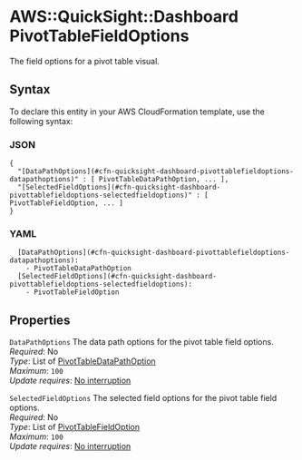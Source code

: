 # AWS::QuickSight::Dashboard PivotTableFieldOptions<a name="aws-properties-quicksight-dashboard-pivottablefieldoptions"></a>

The field options for a pivot table visual\.

## Syntax<a name="aws-properties-quicksight-dashboard-pivottablefieldoptions-syntax"></a>

To declare this entity in your AWS CloudFormation template, use the following syntax:

### JSON<a name="aws-properties-quicksight-dashboard-pivottablefieldoptions-syntax.json"></a>

```
{
  "[DataPathOptions](#cfn-quicksight-dashboard-pivottablefieldoptions-datapathoptions)" : [ PivotTableDataPathOption, ... ],
  "[SelectedFieldOptions](#cfn-quicksight-dashboard-pivottablefieldoptions-selectedfieldoptions)" : [ PivotTableFieldOption, ... ]
}
```

### YAML<a name="aws-properties-quicksight-dashboard-pivottablefieldoptions-syntax.yaml"></a>

```
  [DataPathOptions](#cfn-quicksight-dashboard-pivottablefieldoptions-datapathoptions):
    - PivotTableDataPathOption
  [SelectedFieldOptions](#cfn-quicksight-dashboard-pivottablefieldoptions-selectedfieldoptions):
    - PivotTableFieldOption
```

## Properties<a name="aws-properties-quicksight-dashboard-pivottablefieldoptions-properties"></a>

`DataPathOptions` <a name="cfn-quicksight-dashboard-pivottablefieldoptions-datapathoptions"></a>
The data path options for the pivot table field options\.  
_Required_: No  
_Type_: List of [PivotTableDataPathOption](aws-properties-quicksight-dashboard-pivottabledatapathoption.md)  
_Maximum_: `100`  
_Update requires_: [No interruption](https://docs.aws.amazon.com/AWSCloudFormation/latest/UserGuide/using-cfn-updating-stacks-update-behaviors.html#update-no-interrupt)

`SelectedFieldOptions` <a name="cfn-quicksight-dashboard-pivottablefieldoptions-selectedfieldoptions"></a>
The selected field options for the pivot table field options\.  
_Required_: No  
_Type_: List of [PivotTableFieldOption](aws-properties-quicksight-dashboard-pivottablefieldoption.md)  
_Maximum_: `100`  
_Update requires_: [No interruption](https://docs.aws.amazon.com/AWSCloudFormation/latest/UserGuide/using-cfn-updating-stacks-update-behaviors.html#update-no-interrupt)

